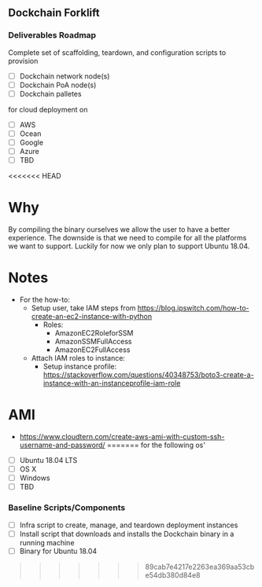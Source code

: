## Dockchain Forklift  

### Deliverables Roadmap  
Complete set of scaffolding, teardown, and configuration scripts to provision  
- [ ] Dockchain network node(s)  
- [ ] Dockchain PoA node(s)  
- [ ] Dockchain palletes  

for cloud deployment on
- [ ] AWS  
- [ ] Ocean  
- [ ] Google  
- [ ] Azure  
- [ ] TBD

<<<<<<< HEAD
# Why 
By compiling the binary ourselves we allow the user to have a better experience. The downside is that we need to compile for all the platforms we want to support. Luckily for now we only plan to support Ubuntu 18.04.
 
 
 
# Notes
- For the how-to:
  - Setup user, take IAM steps from https://blog.ipswitch.com/how-to-create-an-ec2-instance-with-python
    - Roles:
      - AmazonEC2RoleforSSM
      - AmazonSSMFullAccess
      - AmazonEC2FullAccess
  - Attach IAM roles to instance:
    - Setup instance profile: https://stackoverflow.com/questions/40348753/boto3-create-a-instance-with-an-instanceprofile-iam-role
    
  
  
# AMI
- https://www.cloudtern.com/create-aws-ami-with-custom-ssh-username-and-password/
=======
for the following os'
- [ ] Ubuntu 18.04 LTS  
- [ ] OS X  
- [ ] Windows    
- [ ] TBD  

### Baseline Scripts/Components  
- [ ] Infra script to create, manage, and teardown deployment instances
- [ ] Install script that downloads and installs the Dockchain binary in a running machine
- [ ] Binary for Ubuntu 18.04
>>>>>>> 89cab7e4217e2263ea369aa53cbe54db380d84e8
